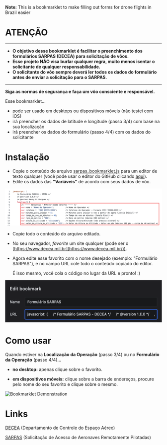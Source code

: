 **Note:** This is a bookmarklet to make filling out forms for drone flights in Brazil easier

# ATENÇÃO

---

- **O objetivo desse bookmarklet é facilitar o preenchimento dos formulários SARPAS (DECEA) para solicitação de vôos.**
- **Esse projeto NÃO visa burlar qualquer regra, muito menos isentar o solicitante de qualquer responsabilidade.**
- **O solicitante do vôo sempre deverá ler todos os dados do formulário antes de enviar a solicitação para o SARPAS.**
 
---
    
**Siga as normas de segurança e faça um vôo consciente e responsável.**

Esse bookmarklet...

- pode ser usado em desktops ou dispositivos móveis (não testei com iOS)
- irá preencher os dados de latitude e longitude (passo 3/4) com base na sua localização
- irá preencher os dados do formulário (passo 4/4) com os dados do solicitante

# Instalação

- Copie o conteúdo do arquivo [sarpas_bookmarklet.js](https://github.com/maurymmarques/sarpas_bookmarklet/blob/master/sarpas_bookmarklet.js) para um editor de texto qualquer (você pode usar o editor do GitHub clicando [aqui](https://github.com/maurymmarques/sarpas_bookmarklet/edit/master/sarpas_bookmarklet.js)).
- Edite os dados das **"Variáveis"** de acordo com seus dados de vôo.

![Variables Screenshot](https://github.com/maurymmarques/sarpas_bookmarklet/raw/master/media/variables_screenshot.png)

- Copie todo o conteúdo do arquivo editado.
- No seu navegador, *favorite* um site qualquer (pode ser o [https://www.decea.mil.br](https://www.decea.mil.br/)).
- Agora edite esse favorito com o nome desejado (exemplo: "Formulário SARPAS"), e no campo URL cole todo o conteúdo copiado do editor. 

    É isso mesmo, você cola o código no lugar da URL e pronto! :)

![Bookmark Screenshot](https://github.com/maurymmarques/sarpas_bookmarklet/raw/master/media/bookmark_screenshot.png)

# Como usar

Quando estiver na **Localização da Operação** (passo 3/4) ou no **Formulário da Operação** (passo 4/4)...
    
- **no desktop:** apenas clique sobre o favorito.

- **em dispositivos móveis:** clique sobre a barra de endereços, procure pelo nome do seu favorito e clique sobre o mesmo.

![Bookmarklet Demonstration](https://github.com/maurymmarques/sarpas_bookmarklet/raw/master/media/bookmarklet_demonstration.gif)

# Links

[DECEA](https://www.decea.mil.br/) (Departamento de Controle do Espaço Aéreo)

[SARPAS](https://servicos.decea.mil.br/sarpas/) (Solicitação de Acesso de Aeronaves Remotamente Pilotadas)